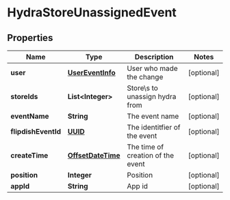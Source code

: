 
# HydraStoreUnassignedEvent

## Properties
Name | Type | Description | Notes
------------ | ------------- | ------------- | -------------
**user** | [**UserEventInfo**](UserEventInfo.md) | User who made the change |  [optional]
**storeIds** | **List&lt;Integer&gt;** | Store\\s to unassign hydra from |  [optional]
**eventName** | **String** | The event name |  [optional]
**flipdishEventId** | [**UUID**](UUID.md) | The identitfier of the event |  [optional]
**createTime** | [**OffsetDateTime**](OffsetDateTime.md) | The time of creation of the event |  [optional]
**position** | **Integer** | Position |  [optional]
**appId** | **String** | App id |  [optional]



